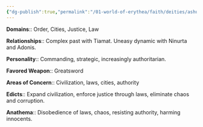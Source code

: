 ```yaml
---
{"dg-publish":true,"permalink":"/01-world-of-erythea/faith/deities/ashur-the-sky-lord/","title":"Ashur - The Sky Lord","tags":["Deity"],"noteIcon":""}
---
```



**Domains**:: Order, Cities, Justice, Law

**Relationships**:: Complex past with Tiamat. Uneasy dynamic with Ninurta and Adonis.

**Personality**:: Commanding, strategic, increasingly authoritarian.

**Favored Weapon**:: Greatsword

**Areas of Concern**:: Civilization, laws, cities, authority

**Edicts**:: Expand civilization, enforce justice through laws, eliminate chaos and corruption.

**Anathema**:: Disobedience of laws, chaos, resisting authority, harming innocents.

 